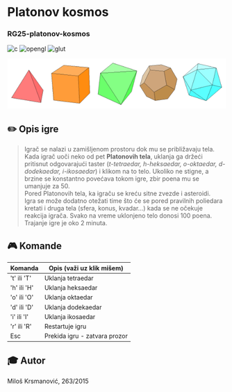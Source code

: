 # Platonov kosmos
### RG25-platonov-kosmos

![c](https://img.shields.io/badge/language-c-green.svg)
![opengl](https://img.shields.io/badge/lib-opengl-green.svg)
![glut](https://img.shields.io/badge/lib-glut-green.svg)

![alt text](platonic.gif?raw=true "Platonova tela")

## :pencil2: Opis igre
> Igrač se nalazi u zamišljenom prostoru dok mu se približavaju tela. 
Kada igrač uoči neko od pet **Platonovih tela**, uklanja ga držeći pritisnut odgovarajući taster (*t-tetraedar, h-heksaedar, o-oktaedar, d-dodekaedar, i-ikosaedar*) i klikom na to telo. Ukoliko ne stigne, a brzine se konstantno povećava tokom igre, zbir poena mu se umanjuje za 50.  
Pored Platonovih tela, ka igraču se kreću sitne zvezde i asteroidi.   
Igra se može dodatno otežati time što će se pored pravilnih poliedara kretati i druga tela (sfera, konus, kvadar…) kada se ne očekuje reakcija igrača. 
Svako na vreme uklonjeno telo donosi 100 poena. 
Trajanje igre je oko 2 minuta.

## :video_game: Komande 

| Komanda | Opis (važi uz klik mišem) |
| --- | --- |
| 't' ili 'T'| Uklanja tetraedar |
| 'h' ili 'H'| Uklanja heksaedar |
| 'o' ili 'O'| Uklanja oktaedar  |
| 'd' ili 'D'| Uklanja dodekaedar|
| 'i' ili 'I'| Uklanja ikosaedar |
| 'r' ili 'R'| Restartuje igru   |
| Esc | Prekida igru - zatvara prozor

## :mortar_board: Autor
Miloš Krsmanović, 263/2015
